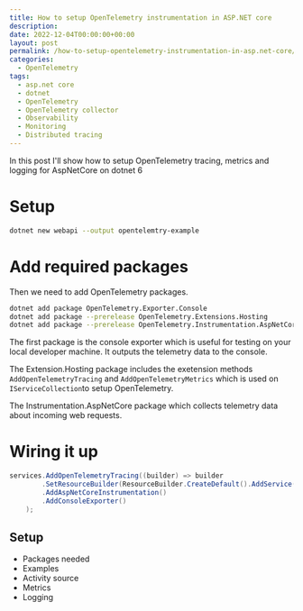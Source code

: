 ```yaml
---
title: How to setup OpenTelemetry instrumentation in ASP.NET core
description: 
date: 2022-12-04T00:00:00+00:00
layout: post
permalink: /how-to-setup-opentelemetry-instrumentation-in-asp.net-core/
categories:
  - OpenTelemetry
tags:
  - asp.net core
  - dotnet
  - OpenTelemetry
  - OpenTelemetry collector
  - Observability
  - Monitoring
  - Distributed tracing
---
```


In this post I'll show how to setup OpenTelemetry tracing, metrics and logging for AspNetCore on dotnet 6

# Setup
```sh
dotnet new webapi --output opentelemtry-example
```

# Add required packages
Then we need to add OpenTelemetry packages.
```sh
dotnet add package OpenTelemetry.Exporter.Console
dotnet add package --prerelease OpenTelemetry.Extensions.Hosting
dotnet add package --prerelease OpenTelemetry.Instrumentation.AspNetCore
```
The first package is the console exporter which is useful for testing on your local developer machine. It outputs the telemetry data to the console.

The Extension.Hosting package includes the exetension methods `AddOpenTelemetryTracing` and `AddOpenTelemetryMetrics` which is used on `IServiceCollection`to setup OpenTelemetry.

The Instrumentation.AspNetCore package which collects telemetry data about incoming web requests.

# Wiring it up
```cs
services.AddOpenTelemetryTracing((builder) => builder
        .SetResourceBuilder(ResourceBuilder.CreateDefault().AddService("MyServiceName"))
        .AddAspNetCoreInstrumentation()
        .AddConsoleExporter()
    );
```



## Setup
* Packages needed
* Examples
* Activity source
* Metrics
* Logging
